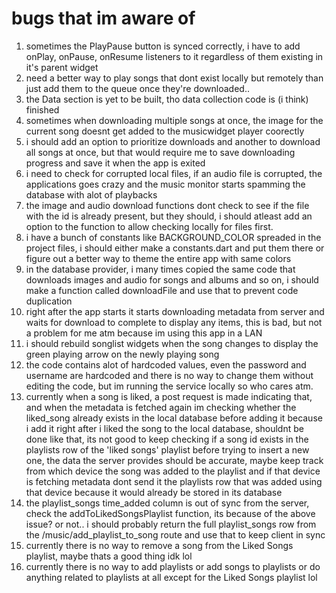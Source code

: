 # bugs that im aware of
1. sometimes the PlayPause button is synced correctly, i have to add onPlay, onPause, onResume
   listeners to it regardless of them existing in it's parent widget
2. need a better way to play songs that dont exist locally but remotely than just add them to the
   queue once they're downloaded..
3. the Data section is yet to be built, tho data collection code is (i think) finished
3. sometimes when downloading multiple songs at once, the image for the current song doesnt get added to the musicwidget player coorectly
4. i should add an option to prioritize downloads and another to download all songs at once, but that would require me to save downloading progress and save it when the app is exited
5. i need to check for corrupted local files, if an audio file is corrupted, the applications goes crazy and the music monitor starts spamming the database with alot of playbacks
6. the image and audio download functions dont check to see if the file with the id is already present, but they should, i should atleast add an option to the function to allow checking locally for files first.
7. i have a bunch of constants like BACKGROUND_COLOR spreaded in the project files, i should either make a constants.dart and put them there or figure out a better way to theme the entire app with same colors
8. in the database provider, i many times copied the same code that downloads images and audio for songs and albums and so on, i should make a function called downloadFile and use that to prevent code duplication
9. right after the app starts it starts downloading metadata from server and waits for download to complete to display any items, this is bad, but not a problem for me atm because im using this app in a LAN
10. i should rebuild songlist widgets when the song changes to display the green playing arrow on the newly playing song
11. the code contains alot of hardcoded values, even the password and username are hardcoded and there is no way to change them without editing the code, but im running the service locally so who cares atm.
12. currently when a song is liked, a post request is made indicating that, and when the metadata is fetched again im checking whether the liked_song already exists in the local database before adding it because i add it right after i liked the song to the local database, shouldnt be done like that, its not good to keep checking if a song id exists in the playlists row of the 'liked songs' playlist before trying to insert a new one, the data the server provides should be accurate, maybe keep track from which device the song was added to the playlist and if that device is fetching metadata dont send it the playlists row that was added using that device because it would already be stored in its database
13. the playlist_songs time_added column is out of sync from the server, check the addToLikedSongsPlaylist function, its because of the above issue? or not.. i should probably return the full playlist_songs row from the /music/add_playlist_to_song route and use that to keep client in sync
14. currently there is no way to remove a song from the Liked Songs playlist, maybe thats a good thing idk lol
15. currently there is no way to add playlists or add songs to playlists or do anything related to playlists at all except for the Liked Songs playlist lol
